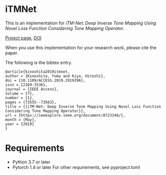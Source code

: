 # iTMNet
This is an implementation for *iTM-Net: Deep Inverse Tone Mapping Using Novel Loss Function Considering Tone Mapping Operator*.

[Project page](https://sites.google.com/view/kinoshita-yuma-en/publications/itm-net),
[DOI](https://doi.org/10.1109/ACCESS.2019.2919296)

When you use this implementation for your research work,
please cite the paper.

The following is the bibtex entry.
```
@article{kinoshita2019itmnet,
author = {Kinoshita, Yuma and Kiya, Hitoshi},
doi = {10.1109/ACCESS.2019.2919296},
issn = {2169-3536},
journal = {IEEE Access},
volume = {7},
number = {1},
pages = {73555--73563},
title = {{iTM-Net: Deep Inverse Tone Mapping Using Novel Loss Function Considering Tone Mapping Operator}},
url = {https://ieeexplore.ieee.org/document/8723346/},
month = {May},
year = {2019}
}
```

# Requirements
- Python 3.7 or later
- Pytorch 1.4 or later
For other requirements, see pyproject.toml
